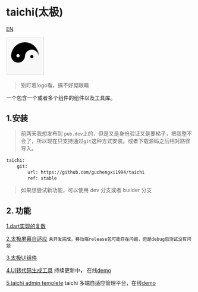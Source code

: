 # taichi(太极)

[EN](./README_en.md)



<img src="./md_images/taichi.gif" alt="taichi" width="20%" />

> 别盯着logo看，搞不好晃眼睛

一个包含一个或者多个组件的组件以及工具库。

## 1.安装

> 前两天我想发布到 ```pub.dev```上的，但是又是身份验证又是要梯子，把我整不会了，所以现在只支持通过```git```这种方式安装。或者下载源码之后相对路径导入。

```
taichi:
    git:
        url: https://github.com/guchengxi1994/taichi
        ref: stable
```

> 如果想尝试新功能，可以使用 dev 分支或者 builder 分支

## 2. 功能

[1.dart实现的复数](./readme_complex.md)

[2.太极屏幕自适应](./readme_fit.md)  ```未开发完成，移动端release包可能存在问题，但是debug包测试没有问题```

[3.太极UI组件](./readme_ui.md)

[4.UI转代码生成工具](./readme_taichi_board.md)  持续更新中，   在线[demo](https://guchengxi1994.github.io/taichi_board/)

[5.taichi admin templete](./taichi_admin/README.md) taichi 多端自适应管理平台，在线[demo](https://guchengxi1994.github.io/taichi/#/)
